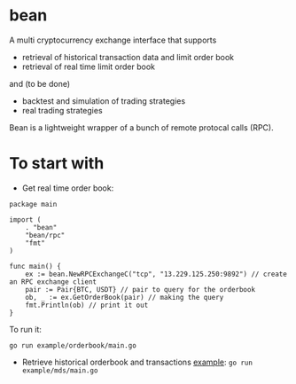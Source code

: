 # bean
A multi cryptocurrency exchange interface that supports
* retrieval of historical transaction data and limit order book
* retrieval of real time limit order book

and (to be done)

* backtest and simulation of trading strategies
* real trading strategies

Bean is a lightweight wrapper of a bunch of remote protocal calls (RPC). 

# To start with

* Get real time order book:
```
package main

import (
	. "bean"
	"bean/rpc"
	"fmt"
)

func main() {
	ex := bean.NewRPCExchangeC("tcp", "13.229.125.250:9892") // create an RPC exchange client
	pair := Pair{BTC, USDT} // pair to query for the orderbook
	ob, _ := ex.GetOrderBook(pair) // making the query
	fmt.Println(ob) // print it out
}
```

To run it:

``` 
go run example/orderbook/main.go 
```

* Retrieve historical orderbook and transactions [example](example/mds/main.go):
``` go run example/mds/main.go ```
